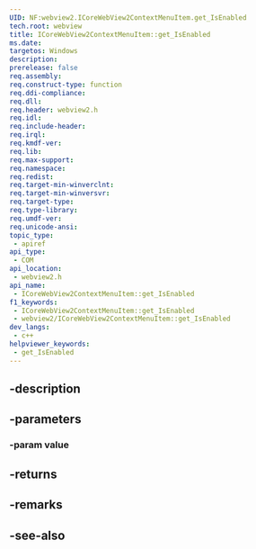 ```yaml
---
UID: NF:webview2.ICoreWebView2ContextMenuItem.get_IsEnabled
tech.root: webview
title: ICoreWebView2ContextMenuItem::get_IsEnabled
ms.date: 
targetos: Windows
description: 
prerelease: false
req.assembly: 
req.construct-type: function
req.ddi-compliance: 
req.dll: 
req.header: webview2.h
req.idl: 
req.include-header: 
req.irql: 
req.kmdf-ver: 
req.lib: 
req.max-support: 
req.namespace: 
req.redist: 
req.target-min-winverclnt: 
req.target-min-winversvr: 
req.target-type: 
req.type-library: 
req.umdf-ver: 
req.unicode-ansi: 
topic_type:
 - apiref
api_type:
 - COM
api_location:
 - webview2.h
api_name:
 - ICoreWebView2ContextMenuItem::get_IsEnabled
f1_keywords:
 - ICoreWebView2ContextMenuItem::get_IsEnabled
 - webview2/ICoreWebView2ContextMenuItem::get_IsEnabled
dev_langs:
 - c++
helpviewer_keywords:
 - get_IsEnabled
---
```


## -description

## -parameters

### -param value

## -returns

## -remarks

## -see-also

